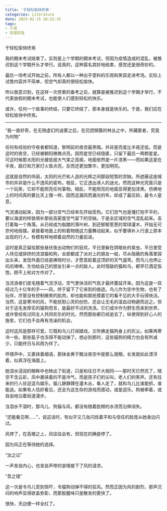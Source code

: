 ```yaml
---
title: '于轻松愉快终焉'
categories: Literature
date: 2023-02-15 20:22:15
tags:
- 小说
- 双语实验
---
```

于轻松愉快终焉

我的期末考试结束了。实则是上个学期的期末考试，但因为疫情造成的混乱，被推迟到这个学期开头才举行。说真的，这种莫名其妙地结束，感觉还是很奇妙的。

最后一场考试开始之前，所有人都以一种出乎意料的乐观和笑容走进考场。实际上试卷内容并不简单，但空气却真的很轻松愉快。

所以我意识到，在这样一次劳累的备考之后，就算是被推迟到这个学期才举行，不代表放假的期末考试，也能使人们感到轻松的快乐。

或许，任何一个故事的终结，只要它终结了，那本身就是快乐的。于是，我们应在轻松愉快中终焉。

---

“我一直好奇，在无限虚幻的迷雾之后，在花团锦簇的林丛之中，所藏匿者，究竟为何物”

任何有经验的守夜者都知道，黎明前的夜空最黑暗。并非是亮度比半夜还低。而是这时的夜空，已经被朝阳微微点亮，因而星空已经隐匿，只留下最后一两颗星星。可这时候那太阳的光被低层大气束之高阁，地面依然是一片漆黑——而如果这是在半夜，路灯和万家灯火皆点亮，反而还更加繁华，更加明亮。

这就是自然的伟丽，太阳的光芒和人造的光辉之间那段短暂的空缺。所遮蔽这座城市的并非是什么不透风的密布。相反，它正透出诱人的迷光。然而这种光究竟只是一个玩笑，它却不能照亮任何事物。相反，不能照亮的地面显得更加漆黑。仿佛地上的时间真的要比天上慢一样。因而这漏风而漏光的布，却成了最压抑，最令人窒息。

气流涌动起来，因为一部分空气已经率先开始受热。它们空气也是懂打抱不平的，要以海波的样貌填补那些高密度空气留下的空缺。于是全区域的空气混乱起来。击打着每一个角落。从已经成为骷髅的落叶树，到还郁郁葱葱的常绿灌木，开始无可奈何地摇摆。紧接着地面上的附着物随这力量舞动起来，似乎要填补人行道上原本出现的行人，有模有样地顺着自然的力量前进。

这时是真正留给那些昼伏夜出动物们的狂欢。平日里躲在阴暗处的臭虫，平日里受人待见或排挤的流浪猫和狗，全部都成了派对上的朋友一般，尽从隐蔽的角落里探出头来，发现外面已经是拂晓时分，才愿意趁着这顶好的天气遛弯。而鸟儿也停止叽叽喳喳，生怕给自己的朋友引来一点的敌人。此时宿敌的猫和鸟，都早已酒足饭饱，顾不上和对方作对了。

当流浪者们皮毛随着气流浮动，空气里快活的气氛才最终蔓延开来。因为这是一双经过几十亿年的手——风，终于留下了它来到的痕迹。鸟儿作为空中生物，也有了玩伴，尽管没有控制微笑的肌肉，却也能和那抚摸着它的看不见的大手玩得快活。当然，这是寒冷的风，不能抚慰心灵的创伤，还会让无毛的温血动物避而远之。但对于这毛发厚实的猫狗而言，是最好不过的洗涤。它们或许作为野生而来到世界，或许曾经有过同主人共同欢乐的时光，然而那些都已经逝去了。纵使得到好心人的施舍，它们也不会再有洗澡的机会。

这时这风是那样可爱。它既和鸟儿打闹嬉戏，又吹拂走猫狗身上的灰尘。如果再寒冷一些，那些虱子也冻得不能动弹了。想必到那时，这些猫狗的精力也会有所减少，只能终日与风雨为伴了。

呼啸声中，又裹挟着细语，那抹金黄于黯淡夜空中是那么晃眼。长发就如此漂浮着，似真浮在海面上。

她泪水浸润的眼眸中也映出了街道，只是和往日不大相同——那时天已然亮了，晴空不含云彩，风中裹挟着的不是冷气，而是孩子们的尖叫，老人们的笑声。还有往来的行人驻足逗鸟娱乐，猫儿静静蹲在灌木丛，看人走了，就和鸟儿比谁能抓，谁能逃。如果有人恰好看见，还会为这生存的游戏而感动，或是逗乐。狗被牵着，或自由地沿着街道漫步。

当泪水干涸时，那鸟儿、狗猫与风，都没有随着脸颊的水渍而沿伸消失。

“还能看见啊……”，说这话时，有似乎又几张闪烁着平和与信任的脸庞从她身边闪过。

风停了，在高楼之上，风往往会有，但现在的确是停了。

因为风正在等待她的选择。

“汝之过”

一声发自内心，也发自声带的哀嚎接下了风的请求。

“吾之错”

这一次是令鸟儿受到惊吓，令猫狗动弹不得的狂风。然而正因为风的剧烈，那声沉闷的响声显得欲盖弥彰，而那股腥味只是散发的更快了。

很快，天边便一样全红了。
